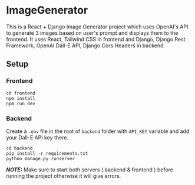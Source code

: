 # ImageGenerator
This is a React + Django Image Generator project which uses OpenAI's API to generate 3 images based on user's prompt and displays them to the frontend. It uses React, Tailwind CSS in frontend and Django, Django Rest Framework, OpenAI Dall-E API, Django Cors Headers in backend.
## Setup

### Frontend
```
cd frontend
npm install
npm run dev
```
### Backend
Create a ```.env``` file in the root of ```backend``` folder with ```API_KEY``` variable and add your Dall-E API key there.
```
cd backend
pip install -r requirements.txt
python manage.py runserver
```


**_NOTE:_** Make sure to start both servers ( backend & frontend ) before running the project otherwise it will give errors.
